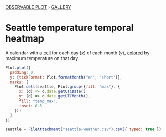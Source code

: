 <div style="color: grey; font: 13px/25.5px var(--sans-serif); text-transform: uppercase;"><h1 style="display: none;">Plot: Seattle temperature temporal heatmap</h1><a href="/plot">Observable Plot</a> › <a href="/@observablehq/plot-gallery">Gallery</a></div>

# Seattle temperature temporal heatmap

A calendar with a [cell](https://observablehq.com/plot/marks/cell) for each day (*x*) of each month (*y*), [colored](https://observablehq.com/plot/features/scales#color-scales) by maximum temperature on that day.

```js echo
Plot.plot({
  padding: 0,
  y: {tickFormat: Plot.formatMonth("en", "short")},
  marks: [
    Plot.cell(seattle, Plot.group({fill: "max"}, {
      x: (d) => d.date.getUTCDate(),
      y: (d) => d.date.getUTCMonth(),
      fill: "temp_max",
      inset: 0.5
    }))
  ]
})
```

```js echo
seattle = FileAttachment("seattle-weather.csv").csv({ typed: true })
```
